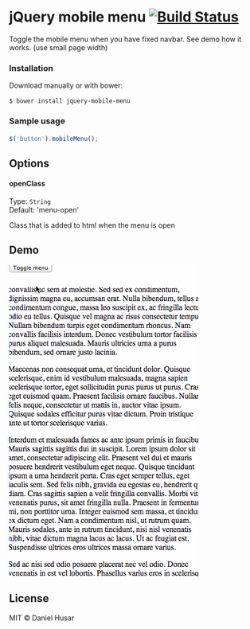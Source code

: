# jQuery mobile menu [![Build Status](https://travis-ci.org/danielhusar/jquery-mobile-menu.svg)](https://travis-ci.org/danielhusar/jquery-mobile-menu)

Toggle the mobile menu when you have fixed navbar.
See demo how it works. (use small page width)

### Installation
Download manually or with bower:

```ssh
$ bower install jquery-mobile-menu
```

### Sample usage

```javascript
$('button').mobileMenu();
```

## Options

#### openClass

Type: `String`  
Default: 'menu-open'

Class that is added to html when the menu is open


## Demo

![Demo](demo.gif)

## License

MIT © Daniel Husar
